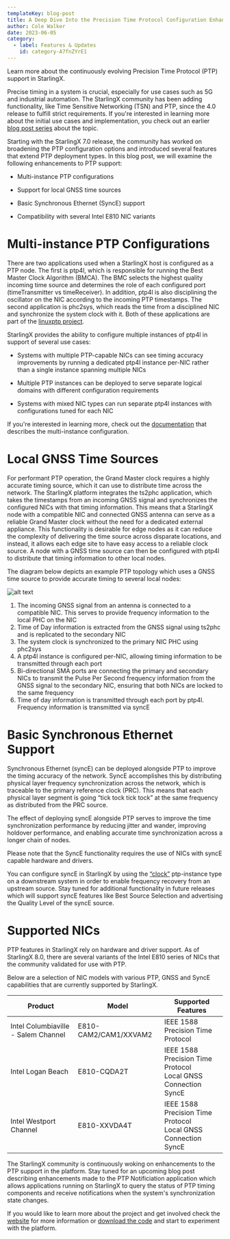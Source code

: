 ```yaml
---
templateKey: blog-post
title: A Deep Dive Into the Precision Time Protocol Configuration Enhancements
author: Cole Walker
date: 2023-06-05
category:
  - label: Features & Updates
    id: category-A7fnZYrE1
---
```

Learn more about the continuously evolving Precision Time Protocol (PTP) support in StarlingX. <!-- more -->

Precise timing in a system is crucial, especially for use cases such as 5G and industrial 
automation. The StarlingX community has been adding functionality, like Time Sensitive Networking
(TSN) and PTP, since the 4.0 release to fulfill strict requirements.  If you're interested in
learning more about the initial use cases and implementation, you check out an earlier 
[blog post series](https://www.starlingx.io/blog/starlingx-ptp-part-1/) about the topic.

Starting with the StarlingX 7.0 release, the community has worked on broadening the PTP 
configuration options and introduced several features that extend PTP deployment types. In this blog 
post, we will examine the following enhancements to PTP support:

- Multi-instance PTP configurations

- Support for local GNSS time sources

- Basic Synchronous Ethernet (SyncE) support

- Compatibility with several Intel E810 NIC variants

# Multi-instance PTP Configurations
There are two applications used when a StarlingX host is configured as a PTP node. The first is 
ptp4l, which is responsible for running the Best Master Clock Algorithm (BMCA). The BMC selects the 
highest quality incoming time source and determines the role of each configured port 
(timeTransmitter vs timeReceiver). In addition, ptp4l is also disciplining the oscillator on the 
NIC according to the incoming PTP timestamps. The second application is phc2sys, which reads the 
time from a disciplined NIC and synchronize the system clock with it. Both of these applications are
part of the [linuxptp project](https://linuxptp.sourceforge.net/).

StarlingX provides the ability to configure multiple instances of ptp4l in support of several use 
cases:

- Systems with multiple PTP-capable NICs can see timing accuracy improvements by running a dedicated
ptp4l instance per-NIC rather than a single instance spanning multiple NICs

- Multiple PTP instances can be deployed to serve separate logical domains with different
configuration requirements

- Systems with mixed NIC types can run separate ptp4l instances with configurations tuned for each 
NIC

If you're interested in learning more, check out the [documentation](https://docs.starlingx.io/system_configuration/kubernetes/configuring-ptp-service-using-the-cli.html#ptp-instance-configuration)
that describes the multi-instance configuration.

# Local GNSS Time Sources

For performant PTP operation, the Grand Master clock requires a highly accurate timing source, which 
it can use to distribute time across the network. The StarlingX platform integrates the ts2phc 
application, which takes the timestamps from an incoming GNSS signal and synchronizes the configured
NICs with that timing information. This means that a StarlingX node with a compatible NIC and 
connected GNSS antenna can serve as a reliable Grand Master clock without the need for a dedicated 
external appliance. This functionality is desirable for edge nodes as it can reduce the complexity 
of delivering the time source across disparate locations, and instead, it allows each edge site to 
have easy access to a reliable clock source. A node with a GNSS time source can then be configured 
with ptp4l to distribute that timing information to other local nodes.


The diagram below depicts an example PTP topology which uses a GNSS time source to provide accurate 
timing to several local nodes:

![alt text](/img/ptp-t-gm.png)

1. The incoming GNSS signal from an antenna is connected to a compatible NIC. This serves to provide 
frequency information to the local PHC on the NIC
2. Time of Day information is extracted from the GNSS signal using ts2phc and is replicated to the
secondary NIC
3. The system clock is synchronized to the primary NIC PHC using phc2sys
4. A ptp4l instance is configured per-NIC, allowing timing information to be transmitted through 
each port
5. Bi-directional SMA ports are connecting the primary and secondary NICs to transmit the Pulse Per 
Second frequency information from the GNSS signal to the secondary NIC, ensuring that both NICs are 
locked to the same frequency
6. Time of day information is transmitted through each port by ptp4l. Frequency information is 
transmitted via syncE

# Basic Synchronous Ethernet Support
Synchronous Ethernet (syncE) can be deployed alongside PTP to improve the timing accuracy of the 
network. SyncE accomplishes this by distributing physical layer frequency synchronization across the
network, which is traceable to the primary reference clock (PRC). This means that each physical 
layer segment is going “tick tock tick tock” at the same frequency as distributed from the PRC 
source. 

The effect of deploying syncE alongside PTP serves to improve the time synchronization performance 
by reducing jitter and wander, improving holdover performance, and enabling accurate time 
synchronization across a longer chain of nodes.

Please note that the SyncE functionality requires the use of NICs with syncE capable hardware and drivers.

You can configure syncE in StarlingX by using the [“clock”](https://docs.starlingx.io/system_configuration/kubernetes/instance-specific-considerations-d9d9509c79dd.html#clock) ptp-instance type on a 
downstream system in order to enable frequency recovery from an upstream source. Stay tuned for 
additional functionality in future releases which will support syncE features like Best Source 
Selection and advertising the Quality Level of the syncE source.



# Supported NICs
PTP features in StarlingX rely on hardware and driver support. As of StarlingX 8.0, there are 
several variants of the Intel E810 series of NICs that the community validated for use with PTP.


Below are a selection of NIC models with various PTP, GNSS and SyncE capabilities that are currently
supported by StarlingX.

| Product                             | Model                 | Supported Features                                                  |
|-------------------------------------|-----------------------|---------------------------------------------------------------------|
| Intel Columbiaville - Salem Channel | E810-CAM2/CAM1/XXVAM2 | IEEE 1588 Precision Time Protocol                                   |
| Intel Logan Beach                   | E810-CQDA2T           | IEEE 1588 Precision Time Protocol<br>Local GNSS Connection<br>SyncE |
| Intel Westport Channel              | E810-XXVDA4T          | IEEE 1588 Precision Time Protocol<br>Local GNSS Connection<br>SyncE |


The StarlingX community is continuously woking on enhancements to the PTP support in the platform. 
Stay tuned for an upcoming blog post describing enhancements made to the PTP Notificiation 
application which allows applications running on StarlingX to query the status of PTP timing 
components and receive notifications when the system's synchronization state changes.

If you would like to learn more about the project and get involved check the 
[website](https://www.starlingx.io) for more information or 
[download the code](https://opendev.org/starlingx) and start to experiment with the platform.